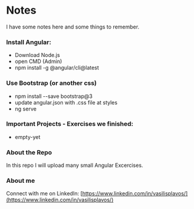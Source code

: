 # Notes
I have some notes here and some things to remember.

### Install Angular:
- Download Node.js
- open CMD (Admin)
- npm install -g @angular/cli@latest


### Use Bootstrap (or another css)
- npm install --save bootstrap@3
- update angular.json with .css file at styles
- ng serve


### Important Projects - Exercises we finished:
- empty-yet


### About the Repo
In this repo I will upload many small Angular  Excercises.

### About me
Connect with me on LinkedIn: [https://www.linkedin.com/in/vasilisplavos/](https://www.linkedin.com/in/vasilisplavos/)
